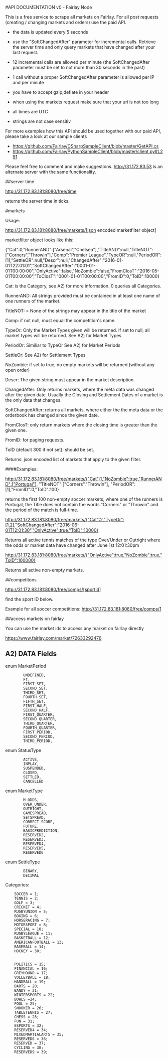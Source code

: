 #API DOCUMENTATION v0 - Fairlay Node


This is a free service to scrape all markets on Fairlay. For all post requests (creating / changing markets and orders) use the paid API.

- the data is updated every 5 seconds
- use the "SoftChangedAfter" parameter for incremental calls. Retrieve the server time and only query markets that have changed after your last request.

- 12 incremental calls are allowed per minute (the SoftChangedAfter parameter must be set to not more than 30 seconds in the past)
- 1 call without a proper SoftChangedAfter parameter  is allowed per IP and per minute
- you have to accept gzip,deflate in your header
- when using the markets request make sure that your uri is not too long
- all times are UTC
- strings are not case sensitiv

For more examples how this API should be used together with our paid API, please take a look at our sample clients
- https://github.com/Fairlay/CSharpSampleClient/blob/master/GetAPI.cs
- https://github.com/Fairlay/PythonSampleClient/blob/master/client.py#L291




Please feel free to comment and make suggestions. 
http://31.172.83.53  is an alternate server with the same functionality.


##server time

http://31.172.83.181:8080/free/time

returns the server time in ticks.

#markets

Usage:

http://31.172.83.181:8080/free/markets/[json encoded marketfilter object]

marketfilter object looks like this:

{"Cat":0,"RunnerAND":["Arsenal","Chelsea"],"TitleAND":null,"TitleNOT":["Corners","Throwin"],"Comp":"Premier League","TypeOR":null,"PeriodOR":[1],"SettleOR":null,"Descr":null,"ChangedAfter":"2016-01-01T22:01:01","SoftChangedAfter":"0001-01-01T00:00:00","OnlyActive":false,"NoZombie":false,"FromClosT":"2016-05-01T00:00:00","ToClosT":"0001-01-01T00:00:00","FromID":0,"ToID":10000}

Cat: is the Category, see A2) for more information. 0 queries all Categories.

RunnerAND: All strings provided must be contained in at least one name of one runners of the market.

TitleNOT: = None of the strings may appear in the title of the market

Comp:   if not null, must equal the competition's name.

TypeOr:   Only the Market Types given will be returned. If set to null, all market types will be returned. See A2) for Market Types

PeriodOr: Similiar to TypeOr See A2) for Market Periods

SettleOr: See A2)  for Settlement Types

NoZombie: if set to true, no empty markets will be returned (without any open order)

Descr:   The given string must appear in the market description.

ChangedAfter:   Only returns markets, where the meta data was changed after the given date. Usually the Closing and Settlement
Dates of a market is the only data that changes.

SoftChangedAfter:  returns all markets, where either the the meta data or the orderbook has changed since the given date.

FromClosT:  only return markets where the closing time is greater than the given one.

FromID:  for paging requests.

ToID (default 300 if not set):   should be set.

Returns:  json encoded list of markets that apply to the given filter. 


####Examples: 

 http://31.172.83.181:8080/free/markets/{"Cat":1,"NoZombie":true,"RunnerAND":["Portugal"], "TitleNOT":["Corners","Throwin"], "PeriodOR":[1],"FromID":0,"ToID":100}


returns the first  100 non-empty soccer markets, where one of the runners is Portugal, the Title does not contain the words "Corners" or "Throwin" and the period of the match is full-time.

http://31.172.83.181:8080/free/markets/{"Cat":2,"TypeOr":[1,2],"SoftChangedAfter":"2016-06-01T12:01:30","OnlyActive":true,"ToID":10000}  

Returns all active tennis matches of the type Over/Under or Outright where the odds or market data have changed after  June 1st  12:01:30pm 



http://31.172.83.181:8080/free/markets/{"OnlyActive":true,"NoZombie":true,"ToID":100000}

Returns all active non-empty markets.

##competitons

http://31.172.83.181:8080/free/comps/[sportid]

find the sport ID below.

Example for all soccer competitions: http://31.172.83.181:8080/free/comps/1

##access markets on fairlay

You can use the market ids to access any market on fairlay directly

https://www.fairlay.com/market/72633292476


## A2) DATA Fields


 enum MarketPeriod
        
            UNDEFINED,
            FT,
            FIRST_SET,
            SECOND_SET,
            THIRD_SET,
            FOURTH_SET,
            FIFTH_SET,
            FIRST_HALF,
            SECOND_HALF,
            FIRST_QUARTER,
            SECOND_QUARTER,
            THIRD_QUARTER,
            FOURTH_QUARTER,
            FIRST_PERIOD,
            SECOND_PERIOD,
            THIRD_PERIOD,
           
        

enum StatusType
        
            ACTIVE,
            INPLAY,
            SUSPENDED,
            CLOSED,
            SETTLED,
            CANCELLED

        

enum MarketType
        
            M_ODDS,
            OVER_UNDER,
            OUTRIGHT,
            GAMESPREAD,
            SETSPREAD,
            CORRECT_SCORE,
            FUTURE,
            BASICPREDICTION,
            RESERVED2,
            RESERVED3,
            RESERVED4,
            RESERVED5,
            RESERVED6

            

        


enum SettleType
        
            BINARY,
            DECIMAL


Categories:


        SOCCER = 1;
        TENNIS = 2;
        GOLF = 3;
        CRICKET = 4;
        RUGBYUNION = 5;
        BOXING = 6;
        HORSERACING = 7;
        MOTORSPORT = 8;
        SPECIAL = 10;
        RUGBYLEAGUE = 11;
        BASKETBALL = 12;
        AMERICANFOOTBALL = 13;
        BASEBALL = 14;
        HOCKEY = 30;
    
       
        POLITICS = 15;
        FINANCIAL = 16;
        GREYHOUND = 17;
        VOLLEYBALL = 18;
        HANDBALL = 19;
        DARTS = 20;
        BANDY = 21;
        WINTERSPORTS = 22;
        BOWLS =24;
        POOL = 25;
        SNOOKER = 26;
        TABLETENNIS = 27;
        CHESS = 28;
        FUN = 31;
        ESPORTS = 32;
        RESERVED4 = 34;
        MIXEDMARTIALARTS = 35;
        RESERVED6 = 36;
        RESERVED = 37;
        CYCLING = 38;
        RESERVED9 = 39;

